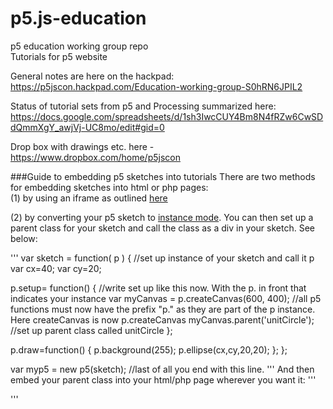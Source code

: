 # p5.js-education
p5 education working group repo  
Tutorials for p5 website


General notes are here on the hackpad:  
https://p5jscon.hackpad.com/Education-working-group-S0hRN6JPIL2

Status of tutorial sets from p5 and Processing summarized here:   https://docs.google.com/spreadsheets/d/1sh3IwcCUY4Bm8N4fRZw6CwSDdQmmXgY_awjVj-UC8mo/edit#gid=0 

Drop box with drawings etc. here - https://www.dropbox.com/home/p5jscon  

###Guide to embedding p5 sketches into tutorials
There are two methods for embedding sketches into html or php pages:   
(1) by using an iframe as outlined [here](https://github.com/processing/p5.js/wiki/Embedding-p5.js)


(2) by converting your p5 sketch to [instance mode](http://p5js.org/examples/examples/Instance_Mode_Instantiation.php). You can then set up a parent class for your sketch and call the class as a div in your sketch. See below:

'''
var sketch = function( p ) { //set up instance of your sketch and call it p
  var cx=40;
  var cy=20;

  p.setup= function() {   //write set up like this now. With the p. in front that indicates your instance
    var myCanvas = p.createCanvas(600, 400); //all p5 functions must now have the prefix "p." as they are part of the p instance. Here createCanvas is now p.createCanvas
    myCanvas.parent('unitCircle'); //set up parent class called unitCircle
  };

  p.draw=function() {
    p.background(255); 
    p.ellipse(cx,cy,20,20);
  };
};

var myp5 = new p5(sketch); //last of all you end with this line. 
'''
And then embed your parent class into your html/php page wherever you want it:
'''
<div id="unitCircle" style="position:relative;"></div>
'''
